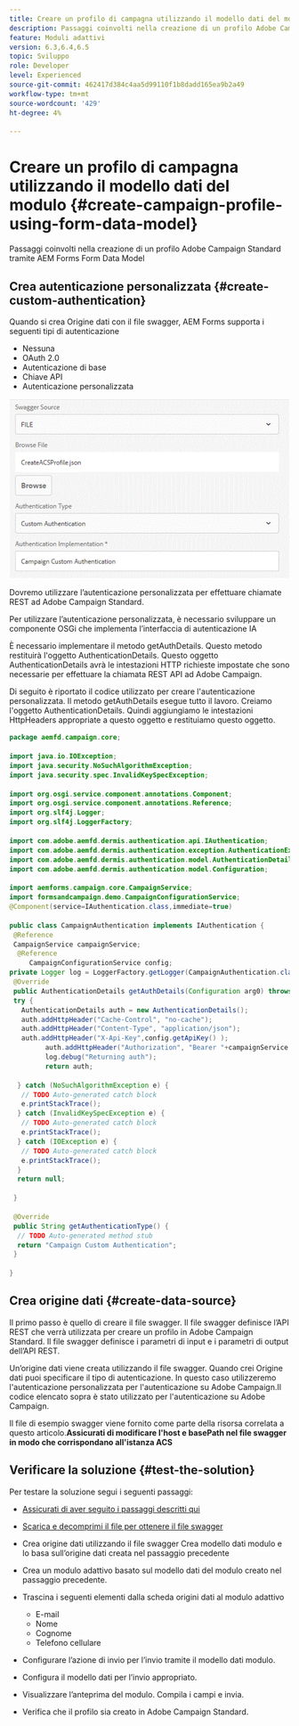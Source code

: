 ```yaml
---
title: Creare un profilo di campagna utilizzando il modello dati del modulo
description: Passaggi coinvolti nella creazione di un profilo Adobe Campaign Standard tramite AEM Forms Form Data Model
feature: Moduli adattivi
version: 6.3,6.4,6.5
topic: Sviluppo
role: Developer
level: Experienced
source-git-commit: 462417d384c4aa5d99110f1b8dadd165ea9b2a49
workflow-type: tm+mt
source-wordcount: '429'
ht-degree: 4%

---
```



# Creare un profilo di campagna utilizzando il modello dati del modulo {#create-campaign-profile-using-form-data-model}

Passaggi coinvolti nella creazione di un profilo Adobe Campaign Standard tramite AEM Forms Form Data Model

## Crea autenticazione personalizzata {#create-custom-authentication}

Quando si crea Origine dati con il file swagger, AEM Forms supporta i seguenti tipi di autenticazione

* Nessuna
* OAuth 2.0
* Autenticazione di base
* Chiave API
* Autenticazione personalizzata

![campagna elettorale](assets/campaignfdm.gif)

Dovremo utilizzare l’autenticazione personalizzata per effettuare chiamate REST ad Adobe Campaign Standard.

Per utilizzare l’autenticazione personalizzata, è necessario sviluppare un componente OSGi che implementa l’interfaccia di autenticazione IA

È necessario implementare il metodo getAuthDetails. Questo metodo restituirà l&#39;oggetto AuthenticationDetails. Questo oggetto AuthenticationDetails avrà le intestazioni HTTP richieste impostate che sono necessarie per effettuare la chiamata REST API ad Adobe Campaign.

Di seguito è riportato il codice utilizzato per creare l&#39;autenticazione personalizzata. Il metodo getAuthDetails esegue tutto il lavoro. Creiamo l&#39;oggetto AuthenticationDetails. Quindi aggiungiamo le intestazioni HttpHeaders appropriate a questo oggetto e restituiamo questo oggetto.

```java
package aemfd.campaign.core;

import java.io.IOException;
import java.security.NoSuchAlgorithmException;
import java.security.spec.InvalidKeySpecException;

import org.osgi.service.component.annotations.Component;
import org.osgi.service.component.annotations.Reference;
import org.slf4j.Logger;
import org.slf4j.LoggerFactory;

import com.adobe.aemfd.dermis.authentication.api.IAuthentication;
import com.adobe.aemfd.dermis.authentication.exception.AuthenticationException;
import com.adobe.aemfd.dermis.authentication.model.AuthenticationDetails;
import com.adobe.aemfd.dermis.authentication.model.Configuration;

import aemforms.campaign.core.CampaignService;
import formsandcampaign.demo.CampaignConfigurationService;
@Component(service=IAuthentication.class,immediate=true)

public class CampaignAuthentication implements IAuthentication {
 @Reference
 CampaignService campaignService;
  @Reference
     CampaignConfigurationService config;
private Logger log = LoggerFactory.getLogger(CampaignAuthentication.class);
 @Override
 public AuthenticationDetails getAuthDetails(Configuration arg0) throws AuthenticationException {
 try {
   AuthenticationDetails auth = new AuthenticationDetails();
   auth.addHttpHeader("Cache-Control", "no-cache");
   auth.addHttpHeader("Content-Type", "application/json");
   auth.addHttpHeader("X-Api-Key",config.getApiKey() );
         auth.addHttpHeader("Authorization", "Bearer "+campaignService.getAccessToken());
         log.debug("Returning auth");
         return auth;
   
  } catch (NoSuchAlgorithmException e) {
   // TODO Auto-generated catch block
   e.printStackTrace();
  } catch (InvalidKeySpecException e) {
   // TODO Auto-generated catch block
   e.printStackTrace();
  } catch (IOException e) {
   // TODO Auto-generated catch block
   e.printStackTrace();
  }
  return null;
  
 }

 @Override
 public String getAuthenticationType() {
  // TODO Auto-generated method stub
  return "Campaign Custom Authentication";
 }

}
```

## Crea origine dati {#create-data-source}

Il primo passo è quello di creare il file swagger. Il file swagger definisce l’API REST che verrà utilizzata per creare un profilo in Adobe Campaign Standard. Il file swagger definisce i parametri di input e i parametri di output dell’API REST.

Un’origine dati viene creata utilizzando il file swagger. Quando crei Origine dati puoi specificare il tipo di autenticazione. In questo caso utilizzeremo l&#39;autenticazione personalizzata per l&#39;autenticazione su Adobe Campaign.Il codice elencato sopra è stato utilizzato per l&#39;autenticazione su Adobe Campaign.

Il file di esempio swagger viene fornito come parte della risorsa correlata a questo articolo.**Assicurati di modificare l&#39;host e basePath nel file swagger in modo che corrispondano all&#39;istanza ACS**

## Verificare la soluzione {#test-the-solution}

Per testare la soluzione segui i seguenti passaggi:
* [Assicurati di aver seguito i passaggi descritti qui](aem-forms-with-campaign-standard-getting-started-tutorial.md)
* [Scarica e decomprimi il file per ottenere il file swagger](assets/create-acs-profile-swagger-file.zip)
* Crea origine dati utilizzando il file swagger
Crea modello dati modulo e lo basa sull’origine dati creata nel passaggio precedente
* Crea un modulo adattivo basato sul modello dati del modulo creato nel passaggio precedente.
* Trascina i seguenti elementi dalla scheda origini dati al modulo adattivo

   * E-mail
   * Nome
   * Cognome
   * Telefono cellulare

* Configurare l’azione di invio per l’invio tramite il modello dati modulo.
* Configura il modello dati per l’invio appropriato.
* Visualizzare l’anteprima del modulo. Compila i campi e invia.
* Verifica che il profilo sia creato in Adobe Campaign Standard.
